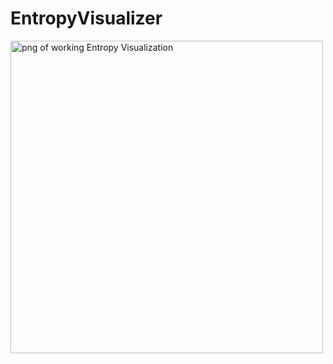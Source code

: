 # EntropyVisualizer
<img src="https://github.com/mklemmingen/mklemmingen/blob/main/EntropyVisualizer.png?raw=true" alt="png of working Entropy Visualization" height="500">
